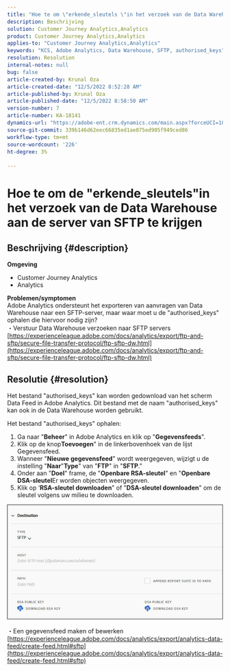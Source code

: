 ```yaml
---
title: "Hoe te om \"erkende_sleutels \"in het verzoek van de Data Warehouse aan de server van SFTP te krijgen"
description: Beschrijving
solution: Customer Journey Analytics,Analytics
product: Customer Journey Analytics,Analytics
applies-to: "Customer Journey Analytics,Analytics"
keywords: "KCS, Adobe Analytics, Data Warehouse, SFTP, authorised_keys"
resolution: Resolution
internal-notes: null
bug: false
article-created-by: Krunal Oza
article-created-date: "12/5/2022 8:52:28 AM"
article-published-by: Krunal Oza
article-published-date: "12/5/2022 8:58:50 AM"
version-number: 7
article-number: KA-18141
dynamics-url: "https://adobe-ent.crm.dynamics.com/main.aspx?forceUCI=1&pagetype=entityrecord&etn=knowledgearticle&id=eb9b5f22-7a74-ed11-81aa-6045bd006c82"
source-git-commit: 339b146d62eec66835ed1ae875ed905f949ced86
workflow-type: tm+mt
source-wordcount: '226'
ht-degree: 3%

---
```


# Hoe te om de &quot;erkende_sleutels&quot;in het verzoek van de Data Warehouse aan de server van SFTP te krijgen

## Beschrijving {#description}

<b>Omgeving</b>
- Customer Journey Analytics
- Analytics



<b>Problemen/symptomen</b><br>Adobe Analytics ondersteunt het exporteren van aanvragen van Data Warehouse naar een SFTP-server, maar waar moet u de &quot;authorised_keys&quot; ophalen die hiervoor nodig zijn?<br>
・Verstuur Data Warehouse verzoeken naar SFTP servers
[https://experienceleague.adobe.com/docs/analytics/export/ftp-and-sftp/secure-file-transfer-protocol/ftp-sftp-dw.html](https://experienceleague.adobe.com/docs/analytics/export/ftp-and-sftp/secure-file-transfer-protocol/ftp-sftp-dw.html)

## Resolutie {#resolution}


Het bestand &quot;authorised_keys&quot; kan worden gedownload van het scherm Data Feed in Adobe Analytics. Dit bestand met de naam &quot;authorised_keys&quot; kan ook in de Data Warehouse worden gebruikt.

Het bestand &quot;authorised_keys&quot; ophalen:

1. Ga naar &quot;<b>Beheer</b>&quot; in Adobe Analytics en klik op &quot;<b>Gegevensfeeds</b>&quot;.
2. Klik op de knop<b>Toevoegen</b>&quot; in de linkerbovenhoek van de lijst Gegevensfeed.
3. Wanneer &quot;<b>Nieuwe gegevensfeed</b>&quot; wordt weergegeven, wijzigt u de instelling &quot;<b>Naar</b>&quot;<b>Type</b>&quot; van &quot;<b>FTP</b>&quot; in &quot;<b>SFTP</b>.&quot;
4. Onder aan &quot;<b>Doel</b>&quot; frame, de &quot;<b>Openbare RSA-sleutel</b>&quot; en &quot;<b>Openbare DSA-sleutel</b>Er worden objecten weergegeven.
5. Klik op ‘<b>RSA-sleutel downloaden</b>&quot; of &quot;<b>DSA-sleutel downloaden</b>&quot; om de sleutel volgens uw milieu te downloaden.


![](assets/50e37472-899b-ec11-b400-00224805a4ef.png)

・Een gegevensfeed maken of bewerken
[https://experienceleague.adobe.com/docs/analytics/export/analytics-data-feed/create-feed.html#sftp](https://experienceleague.adobe.com/docs/analytics/export/analytics-data-feed/create-feed.html#sftp)
